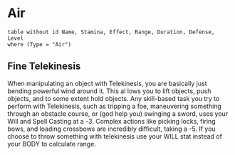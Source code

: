 # Air
```dataview
table without id Name, Stamina, Effect, Range, Duration, Defense, Level
where (Type = "Air")
```

## Fine Telekinesis
When manipulating an object with Telekinesis, you are basically just bending powerful wind around it. This al lows you to lift objects, push objects, and to some extent hold objects. Any skill-based task you try to perform with Telekinesis, such as tripping a foe, maneuvering something through an obstacle course, or (god help you) swinging a sword, uses your Will and Spell Casting at a -3. Complex actions like picking locks, firing bows, and loading crossbows are incredibly difficult, taking a -5. If you choose to throw something with telekinesis use your WILL stat instead of your BODY to calculate range.